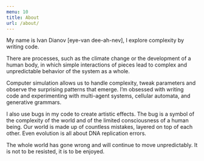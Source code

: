 ```yaml
---
menu: 10
title: About
url: /about/
---
```


My name is Ivan Dianov [eye-van dee-ah-nev], I explore complexity by writing code.

There are processes, such as the climate change or the development of a human body, in which simple interactions of pieces lead to complex and unpredictable behavior of the system as a whole.

Computer simulation allows us to handle complexity, tweak parameters and observe the surprising patterns that emerge. I’m obsessed with writing code and experimenting with multi-agent systems, cellular automata, and generative grammars.

I also use bugs in my code to create artistic effects. The bug is a symbol of the complexity of the world and of the limited consciousness of a human being. Our world is made up of countless mistakes, layered on top of each other. Even evolution is all about DNA replication errors.

The whole world has gone wrong and will continue to move unpredictably. It is not to be resisted, it is to be enjoyed.
